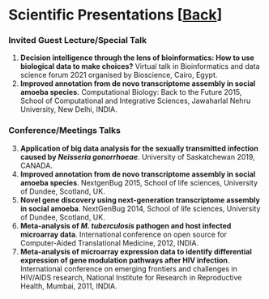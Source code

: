 # Scientific Presentations [[Back](../index.md)]

### Invited Guest Lecture/Special Talk

1. **Decision intelligence through the lens of bioinformatics: How to use biological data to make choices?** Virtual talk in Bioinformatics and data science forum 2021 organised by Bioscience, Cairo, Egypt.  
2. **Improved annotation from de novo transcriptome assembly in social amoeba species.** Computational Biology: Back to the Future 2015, School of Computational and Integrative Sciences, Jawaharlal Nehru University, New Delhi, INDIA.


### Conference/Meetings Talks

3. **Application of big data analysis for the sexually transmitted infection caused by *Neisseria gonorrhoeae***. University of Saskatchewan 2019, CANADA. 
4. **Improved annotation from de novo transcriptome assembly in social amoeba species**. NextgenBug 2015, School of life sciences, University of Dundee, Scotland, UK.
5. **Novel gene discovery using next-generation transcriptome assembly in social amoeba**. NextGenBug 2014, School of life sciences, University of Dundee, Scotland, UK.
6. **Meta-analysis of *M. tuberculosis* pathogen and host infected microarray data**. International conference on open source for Computer-Aided Translational Medicine, 2012, INDIA.
7. **Meta-analysis of microarray expression data to identify differential expression of gene modulation pathways after HIV infection**. International  conference on emerging frontiers and challenges in HIV/AIDS research, National Institute for Research in Reproductive Health, Mumbai, 2011, INDIA.

